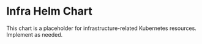 # Infra Helm Chart

This chart is a placeholder for infrastructure-related Kubernetes resources. Implement as needed.